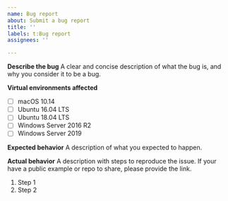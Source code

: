 ```yaml
---
name: Bug report
about: Submit a bug report
title: ''
labels: t:Bug report
assignees: ''

---
```


**Describe the bug**
A clear and concise description of what the bug is, and why you consider it to be a bug.

**Virtual environments affected**
- [ ] macOS 10.14
- [ ] Ubuntu 16.04 LTS
- [ ] Ubuntu 18.04 LTS
- [ ] Windows Server 2016 R2
- [ ] Windows Server 2019

**Expected behavior**
A description of what you expected to happen.

**Actual behavior**
A description with steps to reproduce the issue. If your have a public example or repo to share,
please provide the link.

1. Step 1
2. Step 2
